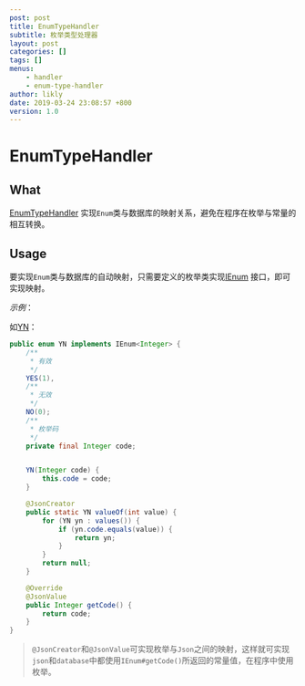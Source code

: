 ```yaml
---
post: post
title: EnumTypeHandler
subtitle: 枚举类型处理器
layout: post
categories: []
tags: []
menus:
    - handler
    - enum-type-handler
author: likly
date: 2019-03-24 23:08:57 +800
version: 1.0
---
```


# EnumTypeHandler

## What

[EnumTypeHandler](/final-mybatis/final-mybatis-core/src/main/java/org/finalframework/mybatis/handler/EnumTypeHandler.java)
实现`Enum`类与数据库的映射关系，避免在程序在枚举与常量的相互转换。

## Usage

要实现`Enum`类与数据库的自动映射，只需要定义的枚举类实现[IEnum](/final-data/final-data-core/src/main/java/org/finalframework/data/entity/enums/IEnum.java)
接口，即可实现映射。

*示例*：

如[YN](/final-data/final-data-core/src/main/java/org/finalframework/data/entity/enums/YN.java)：

```java
public enum YN implements IEnum<Integer> {
    /**
     * 有效
     */
    YES(1),
    /**
     * 无效
     */
    NO(0);
    /**
     * 枚举码
     */
    private final Integer code;


    YN(Integer code) {
        this.code = code;
    }

    @JsonCreator
    public static YN valueOf(int value) {
        for (YN yn : values()) {
            if (yn.code.equals(value)) {
                return yn;
            }
        }
        return null;
    }

    @Override
    @JsonValue
    public Integer getCode() {
        return code;
    }
}
```

> `@JsonCreator`和`@JsonValue`可实现枚举与`Json`之间的映射，这样就可实现`json`和`database`中都使用`IEnum#getCode()`所返回的常量值，在程序中使用枚举。